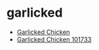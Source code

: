 # garlicked

 * [Garlicked Chicken](../../index/g/garlicked-chicken-101733.json)
 * [Garlicked Chicken 101733](../../index/g/garlicked-chicken-101733.json)

